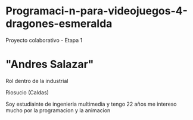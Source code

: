 # Programaci-n-para-videojuegos-4-dragones-esmeralda
Proyecto colaborativo - Etapa 1

<h1>"Andres Salazar"</h1>
<p>Rol dentro de la industrial</p>
<p>Riosucio (Caldas)</p>
<p>Soy estudiainte de ingenieria multimedia y tengo 22 años me intereso mucho por la programacion y la animacion </p>
